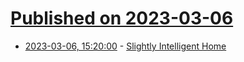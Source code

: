 # [Published on 2023-03-06](index.md)

* [2023-03-06, 15:20:00](https://lobste.rs/s/kpk4f8/slightly_intelligent_home) - [Slightly Intelligent Home](https://blog.gabrielsimmer.com/posts/slightly-intelligent-home/)
